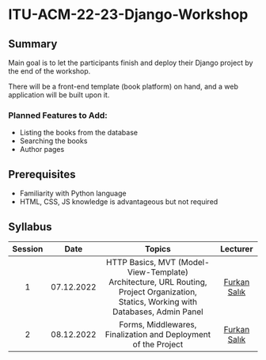 # ITU-ACM-22-23-Django-Workshop

## Summary
Main goal is to let the participants finish and deploy their Django project by the end of the workshop.

There will be a front-end template (book platform) on hand, and a web application will be built upon it.
### Planned Features to Add:
- Listing the books from the database
- Searching the books
- Author pages


## Prerequisites
- Familiarity with Python language
- HTML, CSS, JS knowledge is advantageous but not required

## Syllabus
| Session | Date | Topics | Lecturer |
| :--: | :--: | :----: | :------: |
| 1 | 07.12.2022 | HTTP Basics, MVT (Model-View-Template) Architecture, URL Routing, Project Organization, Statics, Working with Databases, Admin Panel | [Furkan Salık](https://www.linkedin.com/in/furkan-sal%C4%B1k-41980915b/) |
| 2 | 08.12.2022 | Forms, Middlewares, Finalization and Deployment of the Project | [Furkan Salık](https://www.linkedin.com/in/furkan-sal%C4%B1k-41980915b/) |

